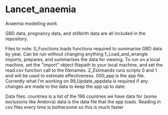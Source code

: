 # Lancet_anaemia
Anaemia modelling work

GBD data, pregnancy data, and stillbirth data are all included in the repository.

Files to note:
0_Functions loads functions required to summarise GBD data by year. Can be run without changing anything
1_Load_and_wrangle imports, prepares, and summarises the data for viewing. To run on a local machine, set the "import" object filepath to your local machine, and set the read.csv function call to the filenames.
2_Estimands runs scripts 0 and 1 and will be used to estimate effectiveness.
000_app is the app file. Currently what I'm working on
99_Update_appdata is required if any changes are made to the data to keep the app up to date.

Data files:
countries is a list of the 196 countries we have data for (some exclusions like Andorra)
data is the data file that the app loads. Reading in csv files every time is bothersome so this is much faster
